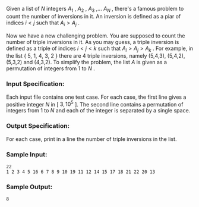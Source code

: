 <!-- Title
Triple Inversions (35)
-->
Given a list of $N$ integers $A_1$ , $A_2$ , $A_3$ ,... $A_N$ , there's a
famous problem to count the number of inversions in it. An inversion is
defined as a piar of indices $i < j$ such that $A_i > A_j$ .

Now we have a new challenging problem. You are supposed to count the number of
triple inversions in it. As you may guess, a triple inversion is defined as a
triple of indices $i < j < k$ such that $A_i > A_j > A_k$ . For example, in
the list { 5, 1, 4, 3, 2 } there are 4 triple inversions, namely (5,4,3),
(5,4,2), (5,3,2) and (4,3,2). To simplify the problem, the list $A$ is given
as a permutation of integers from 1 to $N$ .

### Input Specification:

Each input file contains one test case. For each case, the first line gives a
positive integer $N$ in [ $3, 10^5$ ]. The second line contains a permutation
of integers from 1 to $N$ and each of the integer is separated by a single
space.

### Output Specification:

For each case, print in a line the number of triple inversions in the list.

### Sample Input:

    
    
    22
    1 2 3 4 5 16 6 7 8 9 10 19 11 12 14 15 17 18 21 22 20 13

### Sample Output:

    
    
    8

